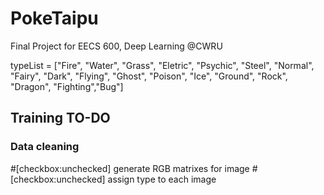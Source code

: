# PokeTaipu
Final Project for EECS 600, Deep Learning @CWRU

typeList = ["Fire", "Water", "Grass", "Eletric", "Psychic", "Steel", "Normal", "Fairy", "Dark", "Flying", "Ghost", "Poison", "Ice", "Ground", "Rock", "Dragon", "Fighting","Bug"]

## Training TO-DO
### Data cleaning
#[checkbox:unchecked] generate RGB matrixes for image
#[checkbox:unchecked] assign type to each image
